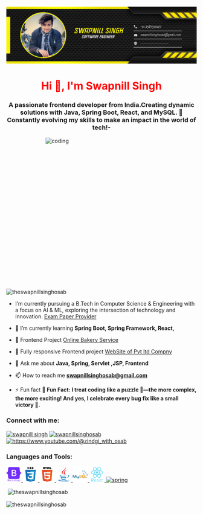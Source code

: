 ![logo](https://github.com/theswapnillsinghosab/theswapnillsinghosab/blob/main/Background_banner.png)
<h1 align="center" style="color: red;" >Hi 👋, I'm Swapnill Singh</h1>
<h3 align="center">A passionate frontend developer from India.Creating dynamic solutions with Java, Spring Boot, React, and MySQL. 🌱 Constantly evolving my skills to make an impact in the world of tech!-</h3>
<img align="right" alt="coding" width="400" height="400" src="https://geeky01adarsh.netlify.app/assets/profile1-d123abc2.gif">

<p align="left"> <img src="https://komarev.com/ghpvc/?username=theswapnillsinghosab&label=Profile%20views&color=0e75b6&style=flat" alt="theswapnillsinghosab" /> </p>

- I’m currently pursuing a B.Tech in Computer Science & Engineering with a focus on AI & ML, exploring the intersection of technology and innovation. [Exam Paper Provider](jstbeforeexam.rf.gd)

- 🌱 I’m currently learning **Spring Boot, Spring Framework, React,**

- 🌱 Frontend Project [Online Bakery Service](https://the-osab-bakery.netlify.app/)

- 🤝 Fully responsive Frontend project [WebSite of Pvt ltd Compny](https://alphaliasion.netlify.app/)

- 💬 Ask me about **Java, Spring, Servlet ,JSP, Frontend**

- 📫 How to reach me **swapnillsinghosab@gmail.com**

- ⚡ Fun fact **🤖 Fun Fact: I treat coding like a puzzle 🧩—the more complex, the more exciting! And yes, I celebrate every bug fix like a small victory 🎉.**

<h3 align="left">Connect with me:</h3>
<p align="left">
<a href="https://linkedin.com/in/swapnill singh" target="blank"><img align="center" src="https://raw.githubusercontent.com/rahuldkjain/github-profile-readme-generator/master/src/images/icons/Social/linked-in-alt.svg" alt="swapnill singh" height="30" width="40" /></a>
<a href="https://instagram.com/swapnillsinghosab" target="blank"><img align="center" src="https://raw.githubusercontent.com/rahuldkjain/github-profile-readme-generator/master/src/images/icons/Social/instagram.svg" alt="swapnillsinghosab" height="30" width="40" /></a>
<a href="https://www.youtube.com/c/https://www.youtube.com/@zindgi_with_osab" target="blank"><img align="center" src="https://raw.githubusercontent.com/rahuldkjain/github-profile-readme-generator/master/src/images/icons/Social/youtube.svg" alt="https://www.youtube.com/@zindgi_with_osab" height="30" width="40" /></a>
</p>

<h3 align="left">Languages and Tools:</h3>
<p align="left"> <a href="https://getbootstrap.com" target="_blank" rel="noreferrer"> <img src="https://raw.githubusercontent.com/devicons/devicon/master/icons/bootstrap/bootstrap-plain-wordmark.svg" alt="bootstrap" width="40" height="40"/> </a> <a href="https://www.w3schools.com/css/" target="_blank" rel="noreferrer"> <img src="https://raw.githubusercontent.com/devicons/devicon/master/icons/css3/css3-original-wordmark.svg" alt="css3" width="40" height="40"/> </a> <a href="https://www.w3.org/html/" target="_blank" rel="noreferrer"> <img src="https://raw.githubusercontent.com/devicons/devicon/master/icons/html5/html5-original-wordmark.svg" alt="html5" width="40" height="40"/> </a> <a href="https://www.java.com" target="_blank" rel="noreferrer"> <img src="https://raw.githubusercontent.com/devicons/devicon/master/icons/java/java-original.svg" alt="java" width="40" height="40"/> </a> <a href="https://www.mysql.com/" target="_blank" rel="noreferrer"> <img src="https://raw.githubusercontent.com/devicons/devicon/master/icons/mysql/mysql-original-wordmark.svg" alt="mysql" width="40" height="40"/> </a> <a href="https://reactjs.org/" target="_blank" rel="noreferrer"> <img src="https://raw.githubusercontent.com/devicons/devicon/master/icons/react/react-original-wordmark.svg" alt="react" width="40" height="40"/> </a> <a href="https://spring.io/" target="_blank" rel="noreferrer"> <img src="https://www.vectorlogo.zone/logos/springio/springio-icon.svg" alt="spring" width="40" height="40"/> </a> </p>

<p>&nbsp;<img align="center" src="https://github-readme-stats.vercel.app/api?username=theswapnillsinghosab&show_icons=true&locale=en" alt="theswapnillsinghosab" /></p>

<p><img align="center" src="https://github-readme-streak-stats.herokuapp.com/?user=theswapnillsinghosab&" alt="theswapnillsinghosab" /></p>

